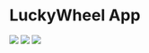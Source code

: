 # LuckyWheel App

<img src="https://i.postimg.cc/LXDWC0LH/01.png">
<img src="https://i.postimg.cc/zXVQ77Br/03.png">
<img src="https://i.postimg.cc/pdYcr10D/04.png">

